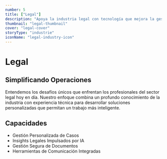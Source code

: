 ```yaml
---
number: 5
title: ["Legal"]
description: "Apoya la industria legal con tecnología que mejora la gestión de casos, la automatización de documentos y la comunicación con los clientes."
thumbnail: "legal-thumbnail"
cover: "legal-cover"
storyType: "industrie"
iconName: "legal-industry-icon"
---
```


# Legal

## Simplificando Operaciones

Entendemos los desafíos únicos que enfrentan los profesionales del sector legal hoy en día. Nuestro enfoque combina un profundo conocimiento de la industria con experiencia técnica para desarrollar soluciones personalizadas que permitan un trabajo más inteligente.

## Capacidades

* Gestión Personalizada de Casos
* Insights Legales Impulsados por IA
* Gestión Segura de Documentos
* Herramientas de Comunicación Integradas

